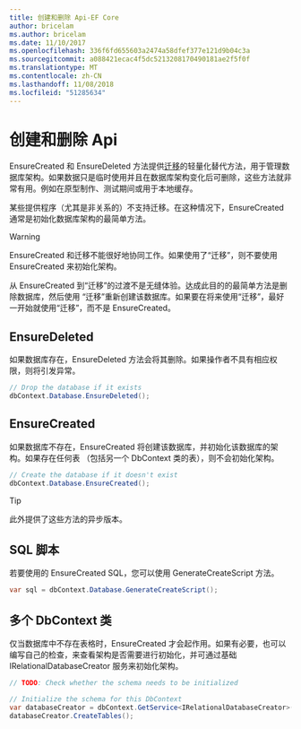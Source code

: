 ```yaml
---
title: 创建和删除 Api-EF Core
author: bricelam
ms.author: bricelam
ms.date: 11/10/2017
ms.openlocfilehash: 336f6fd655603a2474a58dfef377e121d9b04c3a
ms.sourcegitcommit: a088421ecac4f5dc5213208170490181ae2f5f0f
ms.translationtype: MT
ms.contentlocale: zh-CN
ms.lasthandoff: 11/08/2018
ms.locfileid: "51285634"
---
```

# <a name="create-and-drop-apis"></a>创建和删除 Api

EnsureCreated 和 EnsureDeleted 方法提供[迁移](migrations/index.md)的轻量化替代方法，用于管理数据库架构。如果数据只是临时使用并且在数据库架构变化后可删除，这些方法就非常有用。例如在原型制作、测试期间或用于本地缓存。

某些提供程序（尤其是非关系的）不支持迁移。在这种情况下，EnsureCreated 通常是初始化数据库架构的最简单方法。

> [!WARNING]
> EnsureCreated 和迁移不能很好地协同工作。如果使用了“迁移”，则不要使用 EnsureCreated 来初始化架构。

从 EnsureCreated 到“迁移”的过渡不是无缝体验。达成此目的的最简单方法是删除数据库，然后使用 “迁移”重新创建该数据库。如果要在将来使用“迁移”，最好一开始就使用“迁移”，而不是 EnsureCreated。

## <a name="ensuredeleted"></a>EnsureDeleted

如果数据库存在，EnsureDeleted 方法会将其删除。如果操作者不具有相应权限，则将引发异常。

``` csharp
// Drop the database if it exists
dbContext.Database.EnsureDeleted();
```

## <a name="ensurecreated"></a>EnsureCreated

如果数据库不存在，EnsureCreated 将创建该数据库，并初始化该数据库的架构。如果存在任何表 （包括另一个 DbContext 类的表），则不会初始化架构。

``` csharp
// Create the database if it doesn't exist
dbContext.Database.EnsureCreated();
```

> [!TIP]
> 此外提供了这些方法的异步版本。

## <a name="sql-script"></a>SQL 脚本

若要使用的 EnsureCreated SQL，您可以使用 GenerateCreateScript 方法。

``` csharp
var sql = dbContext.Database.GenerateCreateScript();
```

## <a name="multiple-dbcontext-classes"></a>多个 DbContext 类

仅当数据库中不存在表格时，EnsureCreated 才会起作用。如果有必要，也可以编写自己的检查，来查看架构是否需要进行初始化，并可通过基础 IRelationalDatabaseCreator 服务来初始化架构。

``` csharp
// TODO: Check whether the schema needs to be initialized

// Initialize the schema for this DbContext
var databaseCreator = dbContext.GetService<IRelationalDatabaseCreator>();
databaseCreator.CreateTables();
```
